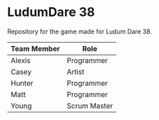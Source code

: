 # LudumDare 38
Repository for the game made for Ludum Dare 38.

| Team Member | Role       |
|-------------|------------|
| Alexis      | Programmer |
| Casey       | Artist     |
| Hunter      | Programmer |
| Matt        | Programmer |
| Young       | Scrum Master |


